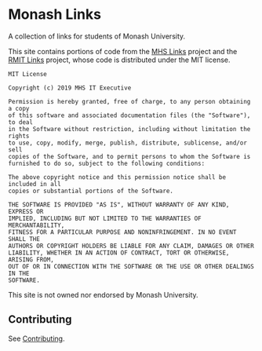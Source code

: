 # Monash Links

A collection of links for students of Monash University.

This site contains portions of code from the [MHS Links](https://github.com/mhslinks/mhslinks.github.io) project and the [RMIT Links](https://github.com/rmitlinks/rmitlinks.github.io) project, whose code is distributed under the MIT license.

```
MIT License

Copyright (c) 2019 MHS IT Executive

Permission is hereby granted, free of charge, to any person obtaining a copy
of this software and associated documentation files (the "Software"), to deal
in the Software without restriction, including without limitation the rights
to use, copy, modify, merge, publish, distribute, sublicense, and/or sell
copies of the Software, and to permit persons to whom the Software is
furnished to do so, subject to the following conditions:

The above copyright notice and this permission notice shall be included in all
copies or substantial portions of the Software.

THE SOFTWARE IS PROVIDED "AS IS", WITHOUT WARRANTY OF ANY KIND, EXPRESS OR
IMPLIED, INCLUDING BUT NOT LIMITED TO THE WARRANTIES OF MERCHANTABILITY,
FITNESS FOR A PARTICULAR PURPOSE AND NONINFRINGEMENT. IN NO EVENT SHALL THE
AUTHORS OR COPYRIGHT HOLDERS BE LIABLE FOR ANY CLAIM, DAMAGES OR OTHER
LIABILITY, WHETHER IN AN ACTION OF CONTRACT, TORT OR OTHERWISE, ARISING FROM,
OUT OF OR IN CONNECTION WITH THE SOFTWARE OR THE USE OR OTHER DEALINGS IN THE
SOFTWARE.
```

This site is not owned nor endorsed by Monash University.

## Contributing

See [Contributing](CONTRIBUTING.md).
